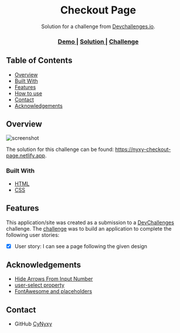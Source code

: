 <h1 align="center">Checkout Page</h1>

<div align="center">
   Solution for a challenge from  <a href="http://devchallenges.io" target="_blank">Devchallenges.io</a>.
</div>

<div align="center">
  <h3>
    <a href="https://nyxy-checkout-page.netlify.app">
      Demo
    </a>
    <span> | </span>
    <a href="https://devchallenges.io/solutions/o9wY7TdHTqUlOKdmX8Je">
      Solution
    </a>
    <span> | </span>
    <a href="https://devchallenges.io/challenges/0J1NxxGhOUYVqihwegfO">
      Challenge
    </a>
  </h3>
</div>

## Table of Contents

- [Overview](#overview)
- [Built With](#built-with)
- [Features](#features)
- [How to use](#how-to-use)
- [Contact](#contact)
- [Acknowledgements](#acknowledgements)


## Overview

![screenshot](https://i.ibb.co/hLYn0tB/devchallenge05.png)

The solution for this challenge can be found: https://nyxy-checkout-page.netlify.app.


### Built With

- [HTML](https://www.w3schools.com)
- [CSS](https://css-tricks.com)


## Features

This application/site was created as a submission to a [DevChallenges](https://devchallenges.io/challenges) challenge. The [challenge](https://devchallenges.io/challenges/0J1NxxGhOUYVqihwegfO) was to build an application to complete the following user stories:

- [x] User story: I can see a page following the given design


## Acknowledgements

- [Hide Arrows From Input Number](https://www.w3schools.com/howto/howto_css_hide_arrow_number.asp)
- [user-select property](https://css-tricks.com/almanac/properties/u/user-select/)
- [FontAwesome and placeholders](https://codepen.io/huckbit/post/fontawesomeplaceholder)


## Contact

- GitHub [CyNyxy](https://github.com/CyNyxy)
